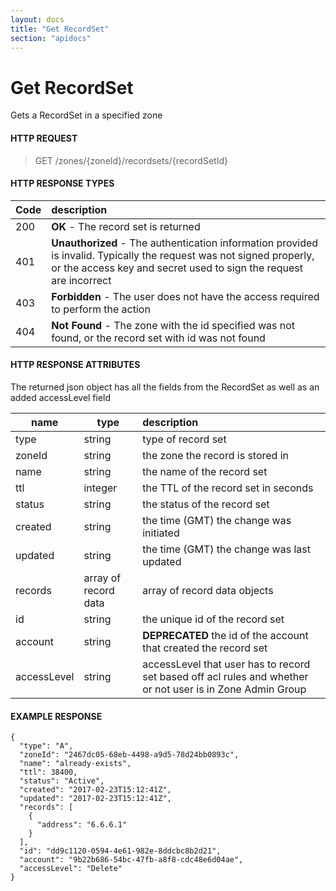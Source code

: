 ```yaml
---
layout: docs
title: "Get RecordSet"
section: "apidocs"
---
```


# Get RecordSet

Gets a RecordSet in a specified zone

#### HTTP REQUEST

> GET /zones/{zoneId}/recordsets/{recordSetId}

#### HTTP RESPONSE TYPES

Code          | description |
 ------------ | :---------- |
200           | **OK** - The record set is returned |
401           | **Unauthorized** - The authentication information provided is invalid.  Typically the request was not signed properly, or the access key and secret used to sign the request are incorrect |
403           | **Forbidden** - The user does not have the access required to perform the action |
404           | **Not Found** -  The zone with the id specified was not found, or the record set with id was not found |

#### HTTP RESPONSE ATTRIBUTES
The returned json object has all the fields from the RecordSet as well as an added accessLevel field

name          | type          | description |
 ------------ | ------------- | :---------- |
type          | string        | type of record set |
zoneId        | string        | the zone the record is stored in |
name          | string        | the name of the record set |
ttl           | integer       | the TTL of the record set in seconds |
status        | string        | the status of the record set |
created       | string        | the time (GMT) the change was initiated |
updated       | string        | the time (GMT) the change was last updated |
records       | array of record data | array of record data objects |
id            | string        | the unique id of the record set |
account       | string        | **DEPRECATED** the id of the account that created the record set |
accessLevel   | string        | accessLevel that user has to record set based off acl rules and whether or not user is in Zone Admin Group |

#### EXAMPLE RESPONSE

```
{
  "type": "A",
  "zoneId": "2467dc05-68eb-4498-a9d5-78d24bb0893c",
  "name": "already-exists",
  "ttl": 38400,
  "status": "Active",
  "created": "2017-02-23T15:12:41Z",
  "updated": "2017-02-23T15:12:41Z",
  "records": [
    {
      "address": "6.6.6.1"
    }
  ],
  "id": "dd9c1120-0594-4e61-982e-8ddcbc8b2d21",
  "account": "9b22b686-54bc-47fb-a8f8-cdc48e6d04ae",
  "accessLevel": "Delete"
}
```
